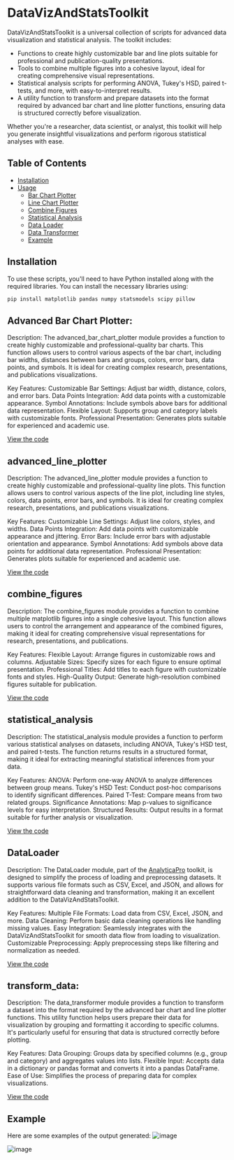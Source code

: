 # DataVizAndStatsToolkit
DataVizAndStatsToolkit is a universal collection of scripts for advanced data visualization and statistical analysis. The toolkit includes:

- Functions to create highly customizable bar and line plots suitable for professional and publication-quality presentations.
- Tools to combine multiple figures into a cohesive layout, ideal for creating comprehensive visual representations.
- Statistical analysis scripts for performing ANOVA, Tukey's HSD, paired t-tests, and more, with easy-to-interpret results.
- A utility function to transform and prepare datasets into the format required by advanced bar chart and line plotter functions, ensuring data is structured correctly before visualization.

Whether you're a researcher, data scientist, or analyst, this toolkit will help you generate insightful visualizations and perform rigorous statistical analyses with ease.

## Table of Contents

- [Installation](#installation)
- [Usage](#usage)
  - [Bar Chart Plotter](#Advanced_Bar_Chart_Plotter)
  - [Line Chart Plotter](#advanced_line_plotter)
  - [Combine Figures](#combine_figures)
  - [Statistical Analysis](#statistical_analysis)
  - [Data Loader](#DataLoader)
  - [Data Transformer](#transform_data)
  - [Example](#Example)

## Installation

To use these scripts, you'll need to have Python installed along with the required libraries. You can install the necessary libraries using:

```sh
pip install matplotlib pandas numpy statsmodels scipy pillow
```

## Advanced Bar Chart Plotter:
Description:
The advanced_bar_chart_plotter module provides a function to create highly customizable and professional-quality bar charts. This function allows users to control various aspects of the bar chart, including bar widths, distances between bars and groups, colors, error bars, data points, and symbols. It is ideal for creating complex research, presentations, and publications visualizations.

Key Features:
Customizable Bar Settings: Adjust bar width, distance, colors, and error bars.
Data Points Integration: Add data points with a customizable appearance.
Symbol Annotations: Include symbols above bars for additional data representation.
Flexible Layout: Supports group and category labels with customizable fonts.
Professional Presentation: Generates plots suitable for experienced and academic use.

[View the code](https://github.com/AmirAli-Kalbasi/DataVizAndStatsToolkit/blob/main/advanced_bar_chart_plotter.py)

## advanced_line_plotter
Description:
The advanced_line_plotter module provides a function to create highly customizable and professional-quality line plots. This function allows users to control various aspects of the line plot, including line styles, colors, data points, error bars, and symbols. It is ideal for creating complex research, presentations, and publications visualizations.

Key Features:
Customizable Line Settings: Adjust line colors, styles, and widths.
Data Points Integration: Add data points with customizable appearance and jittering.
Error Bars: Include error bars with adjustable orientation and appearance.
Symbol Annotations: Add symbols above data points for additional data representation.
Professional Presentation: Generates plots suitable for experienced and academic use.

[View the code](https://github.com/AmirAli-Kalbasi/DataVizAndStatsToolkit/blob/main/advanced_line_plotter.py)

## combine_figures
Description:
The combine_figures module provides a function to combine multiple matplotlib figures into a single cohesive layout. This function allows users to control the arrangement and appearance of the combined figures, making it ideal for creating comprehensive visual representations for research, presentations, and publications.

Key Features:
Flexible Layout: Arrange figures in customizable rows and columns.
Adjustable Sizes: Specify sizes for each figure to ensure optimal presentation.
Professional Titles: Add titles to each figure with customizable fonts and styles.
High-Quality Output: Generate high-resolution combined figures suitable for publication.

[View the code](https://github.com/AmirAli-Kalbasi/DataVizAndStatsToolkit/blob/main/combine_figures.py)

## statistical_analysis
Description:
The statistical_analysis module provides a function to perform various statistical analyses on datasets, including ANOVA, Tukey's HSD test, and paired t-tests. The function returns results in a structured format, making it ideal for extracting meaningful statistical inferences from your data.

Key Features:
ANOVA: Perform one-way ANOVA to analyze differences between group means.
Tukey's HSD Test: Conduct post-hoc comparisons to identify significant differences.
Paired T-Test: Compare means from two related groups.
Significance Annotations: Map p-values to significance levels for easy interpretation.
Structured Results: Output results in a format suitable for further analysis or visualization.

[View the code](https://github.com/AmirAli-Kalbasi/DataVizAndStatsToolkit/blob/main/statistical_analysis.py)

## DataLoader
Description:
The DataLoader module, part of the [AnalyticaPro](https://github.com/AmirAli-Kalbasi/AnalyticaPro/tree/main) toolkit, is designed to simplify the process of loading and preprocessing datasets. It supports various file formats such as CSV, Excel, and JSON, and allows for straightforward data cleaning and transformation, making it an excellent addition to the DataVizAndStatsToolkit.

Key Features:
Multiple File Formats: Load data from CSV, Excel, JSON, and more.
Data Cleaning: Perform basic data cleaning operations like handling missing values.
Easy Integration: Seamlessly integrates with the DataVizAndStatsToolkit for smooth data flow from loading to visualization.
Customizable Preprocessing: Apply preprocessing steps like filtering and normalization as needed.

[View the code](https://github.com/AmirAli-Kalbasi/AnalyticaPro/blob/main/data_loader.py)

## transform_data:
Description:
The data_transformer module provides a function to transform a dataset into the format required by the advanced bar chart and line plotter functions. This utility function helps users prepare their data for visualization by grouping and formatting it according to specific columns. It's particularly useful for ensuring that data is structured correctly before plotting.

Key Features:
Data Grouping: Groups data by specified columns (e.g., group and category) and aggregates values into lists.
Flexible Input: Accepts data in a dictionary or pandas format and converts it into a pandas DataFrame.
Ease of Use: Simplifies the process of preparing data for complex visualizations.

[View the code](https://github.com/AmirAli-Kalbasi/AnalyticaPro/blob/main/data_loader.py)

## Example
Here are some examples of the output generated:
![image](https://github.com/user-attachments/assets/6d2444fb-38bf-4f8d-bd48-bc297967c743)

![image](https://github.com/user-attachments/assets/9920afdb-f2a3-4d11-b9ce-06411657f2f6)



